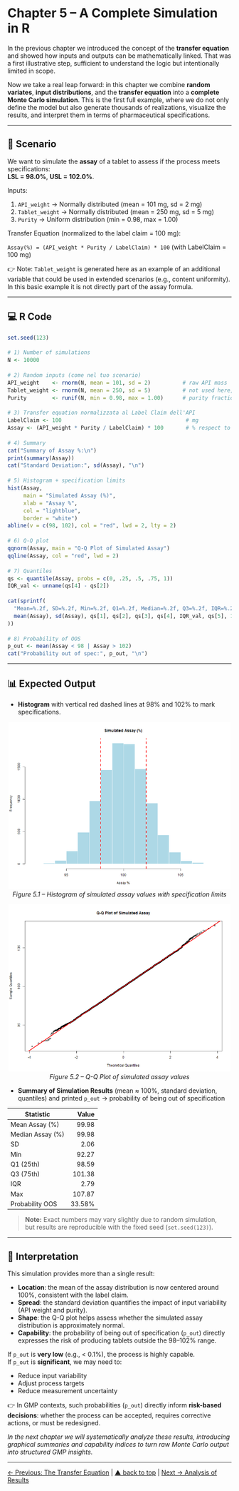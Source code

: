 # Chapter 5 – A Complete Simulation in R

In the previous chapter we introduced the concept of the **transfer equation** and showed how inputs and outputs can be mathematically linked. That was a first illustrative step, sufficient to understand the logic but intentionally limited in scope.

Now we take a real leap forward: in this chapter we combine **random variates**, **input distributions**, and the **transfer equation** into a **complete Monte Carlo simulation**. This is the first full example, where we do not only define the model but also generate thousands of realizations, visualize the results, and interpret them in terms of pharmaceutical specifications.

---

## 🎯 Scenario

We want to simulate the **assay** of a tablet to assess if the process meets specifications:  
**LSL = 98.0%**, **USL = 102.0%**.

Inputs:

1. `API_weight` → Normally distributed (mean = 101 mg, sd = 2 mg)  
2. `Tablet_weight` → Normally distributed (mean = 250 mg, sd = 5 mg)  
3. `Purity` → Uniform distribution (min = 0.98, max = 1.00)

Transfer Equation (normalized to the label claim = 100 mg):

`Assay(%) = (API_weight * Purity / LabelClaim) * 100`   (with LabelClaim = 100 mg)

👉 Note: `Tablet_weight` is generated here as an example of an additional variable that could be used in extended scenarios (e.g., content uniformity). In this basic example it is not directly part of the assay formula.

---

## 💻 R Code

```r
set.seed(123)

# 1) Number of simulations
N <- 10000

# 2) Random inputs (come nel tuo scenario)
API_weight    <- rnorm(N, mean = 101, sd = 2)          # raw API mass
Tablet_weight <- rnorm(N, mean = 250, sd = 5)          # not used here, but useful for extensions
Purity        <- runif(N, min = 0.98, max = 1.00)      # purity fraction

# 3) Transfer equation normalizzata al Label Claim dell'API
LabelClaim <- 100                                       # mg
Assay <- (API_weight * Purity / LabelClaim) * 100       # % respect to the Label Claim

# 4) Summary
cat("Summary of Assay %:\n")
print(summary(Assay))
cat("Standard Deviation:", sd(Assay), "\n")

# 5) Histogram + specification limits
hist(Assay,
     main = "Simulated Assay (%)",
     xlab = "Assay %",
     col = "lightblue",
     border = "white")
abline(v = c(98, 102), col = "red", lwd = 2, lty = 2)

# 6) Q-Q plot
qqnorm(Assay, main = "Q-Q Plot of Simulated Assay")
qqline(Assay, col = "red", lwd = 2)

# 7) Quantiles
qs <- quantile(Assay, probs = c(0, .25, .5, .75, 1))
IQR_val <- unname(qs[4] - qs[2])

cat(sprintf(
  "Mean=%.2f, SD=%.2f, Min=%.2f, Q1=%.2f, Median=%.2f, Q3=%.2f, IQR=%.2f, Max=%.2f, OOS=%.2f%%\n",
  mean(Assay), sd(Assay), qs[1], qs[2], qs[3], qs[4], IQR_val, qs[5], 100*mean(Assay < 98 | Assay > 102)
))

# 8) Probability of OOS
p_out <- mean(Assay < 98 | Assay > 102)
cat("Probability out of spec:", p_out, "\n")
```

---

## 📊 Expected Output
- **Histogram** with vertical red dashed lines at 98% and 102% to mark specifications.

<p align="center"> 
  <img src="../images/full_simulation_assay.png" alt="Full Simulation Assay" width="500"> 
  <br>
  <em>Figure 5.1 – Histogram of simulated assay values with specification limits</em>
</p>

<p align="center"> 
  <img src="../images/qqplot_assay.png" alt="Q-Q Plot Assay" width="500"> 
  <br>
  <em>Figure 5.2 – Q-Q Plot of simulated assay values</em>
</p>

- **Summary of Simulation Results** (mean ≈ 100%, standard deviation, quantiles) and printed `p_out` → probability of being out of specification

| **Statistic**        | **Value** |
|----------------------|----------:|
| Mean Assay (%)       | 99.98     |
| Median Assay (%)     | 99.98     |
| SD                   | 2.06      |
| Min                  | 92.27     |
| Q1 (25th)            | 98.59     |
| Q3 (75th)            | 101.38    |
| IQR                  | 2.79      |
| Max                  | 107.87    |
| Probability OOS      | 33.58%    |

> **Note:** Exact numbers may vary slightly due to random simulation,  
> but results are reproducible with the fixed seed (`set.seed(123)`).

---

## 💊 Interpretation

This simulation provides more than a single result:

- **Location**: the mean of the assay distribution is now centered around 100%, consistent with the label claim.
- **Spread**: the standard deviation quantifies the impact of input variability (API weight and purity).
- **Shape**: the Q-Q plot helps assess whether the simulated assay distribution is approximately normal.
- **Capability**: the probability of being out of specification (`p_out`) directly expresses the risk of producing tablets outside the 98–102% range.

If `p_out` is **very low** (e.g., < 0.1%), the process is highly capable.  
If `p_out` is **significant**, we may need to:
- Reduce input variability  
- Adjust process targets  
- Reduce measurement uncertainty  

👉 In GMP contexts, such probabilities (`p_out`) directly inform **risk-based decisions**: whether the process can be accepted, requires corrective actions, or must be redesigned.

*In the next chapter we will systematically analyze these results, introducing graphical summaries and capability indices to turn raw Monte Carlo output into structured GMP insights.*

---

[← Previous: The Transfer Equation](chapter04_transfer-equation.md) | [▲ back to top](../#table-of-contents) | [Next → Analysis of Results](chapter06_analysis.md)
